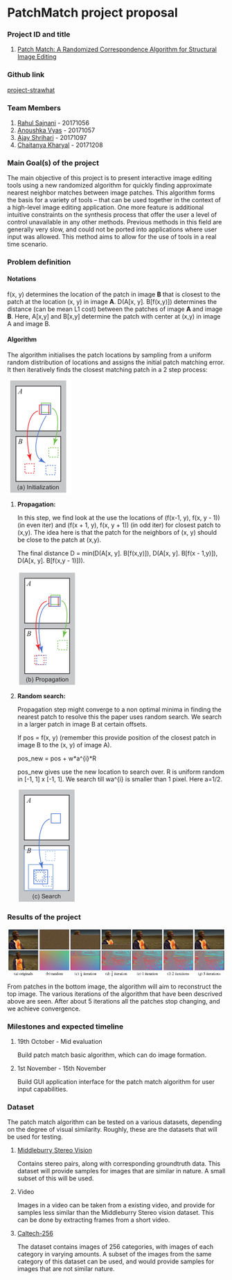 # PatchMatch project proposal

### Project ID and title
1. [Patch Match: A Randomized Correspondence Algorithm for Structural Image Editing ](https://gfx.cs.princeton.edu/pubs/Barnes_2009_PAR/patchmatch.pdf)

### Github link
[project-strawhat](https://github.com/Digital-Image-Processing-IIITH/project-strawhat)

### Team Members
1. [Rahul Sajnani](https://github.com/RahulSajnani) - 20171056
2. [Anoushka Vyas](https://github.com/AnoushkaVyas) - 20171057
3. [Ajay Shrihari](https://github.com/AjayShrihari) - 20171097
4. [Chaitanya Kharyal](https://github.com/kharyal) - 20171208

### Main Goal(s) of the project
The main objective of this project is to present interactive image editing tools using a new randomized algorithm for quickly finding approximate nearest neighbor matches between image patches. This algorithm forms the basis for a variety of tools – that can be used together in the context of a high-level image editing application. One more feature is additional intuitive constraints on the synthesis process that offer the user a level of control unavailable in any other methods. Previous methods in this field are generally very slow, and could not be ported into applications where user input was allowed. This method aims to allow for the use of tools in a real time scenario.

### Problem definition

#### Notations

f(x, y) determines the location of the patch in image **B** that is closest to the patch at the location (x, y) in image **A**. D(A[x, y]. B[f(x,y)]) determines the distance (can be mean L1 cost)  between the patches of image **A** and image **B**. Here, A[x,y] and B[x,y] determine the patch with center at (x,y) in image A and image B.

#### Algorithm

The algorithm initialises the patch locations by sampling from a uniform random distribution of locations and assigns the initial patch matching error. It then iteratively finds the closest matching patch in a 2 step process:

<img align="center" src="./images/initialization.png">

1. **Propagation:**

   In this step, we find look at the use the locations of (f(x-1, y), f(x, y - 1)) (in even iter) and (f(x + 1, y), f(x, y + 1)) (in odd iter) for closest patch to (x,y). The idea here is that the patch for the neighbors of (x, y) should be close to the patch at (x,y). 

   The final distance D = min(D(A[x, y]. B[f(x,y)]), D(A[x, y]. B[f(x - 1,y)]), D(A[x, y]. B[f(x,y - 1)])).  

   <img align="center" src="./images/propagation.png">

2. **Random search:**

   Propagation step might converge to a non optimal minima in finding the nearest patch to resolve this the paper uses random search. We search in a larger patch in image B at certain offsets. 

   If pos = f(x, y) (remember this provide position of the closest patch in image B to the (x, y) of image A). 

    pos_new = pos + w*a^{i}*R

   pos_new gives use the new location to search over. R is uniform random in [-1, 1] x [-1, 1]. We search till wa^{i} is smaller than 1 pixel. Here a=1/2.

   <img align="center" src="./images/search.png">

   

### Results of the project

<img align="center" src="./images/result_paper.png">

From patches in the bottom image, the algorithm will aim to reconstruct the top image. The various iterations of the algorithm that have been descrived above are seen. After about 5 iterations all the patches stop changing, and we achieve convergence.





### Milestones and expected timeline

1. 19th October - Mid evaluation 

   Build patch match basic algorithm, which can do image formation.

2. 1st November - 15th November

   Build GUI application interface for the patch match algorithm for user input capabilities.  

### Dataset

   The patch match algorithm can be tested on a various datasets, depending on the degree of visual similarity. Roughly, these are the datasets that will be used for testing.

1. [Middleburry Stereo Vision](https://vision.middlebury.edu/stereo/data/scenes2006/)
   
   Contains stereo pairs, along with corresponding groundtruth data. This dataset will provide samples for images that are similar in nature. A small subset of this will be used.
   
2. Video 
   
   Images in a video can be taken from a existing video, and provide for samples less similar than the Middleburry Stereo vision dataset. This can be done by extracting frames from a short video. 

3. [Caltech-256](http://www.vision.caltech.edu/Image_Datasets/Caltech256/)

   The dataset contains images of 256 categories, with images of each category in varying amounts. A subset of the images from the same category of this dataset can be used, and would provide samples for images that are not similar nature. 
